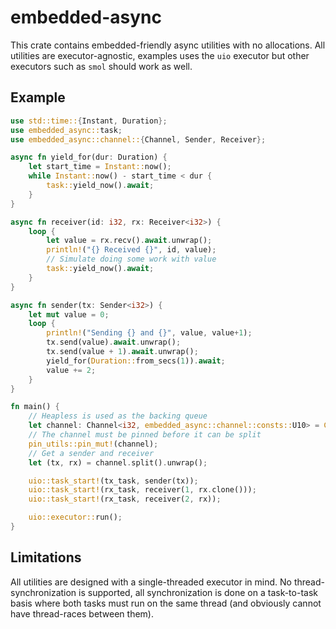 # embedded-async

This crate contains embedded-friendly async utilities with no allocations.
All utilities are executor-agnostic, examples uses the `uio` executor but
other executors such as `smol` should work as well.

## Example

```rust
use std::time::{Instant, Duration};
use embedded_async::task;
use embedded_async::channel::{Channel, Sender, Receiver};

async fn yield_for(dur: Duration) {
    let start_time = Instant::now();
    while Instant::now() - start_time < dur {
        task::yield_now().await;
    }
}

async fn receiver(id: i32, rx: Receiver<i32>) {
    loop {
        let value = rx.recv().await.unwrap();
        println!("{} Received {}", id, value);
        // Simulate doing some work with value
        task::yield_now().await;
    }
}

async fn sender(tx: Sender<i32>) {
    let mut value = 0;
    loop {
        println!("Sending {} and {}", value, value+1);
        tx.send(value).await.unwrap();
        tx.send(value + 1).await.unwrap();
        yield_for(Duration::from_secs(1)).await;
        value += 2;
    }
}

fn main() {
    // Heapless is used as the backing queue
    let channel: Channel<i32, embedded_async::channel::consts::U10> = Channel::new();
    // The channel must be pinned before it can be split
    pin_utils::pin_mut!(channel);
    // Get a sender and receiver
    let (tx, rx) = channel.split().unwrap();

    uio::task_start!(tx_task, sender(tx));
    uio::task_start!(rx_task, receiver(1, rx.clone()));
    uio::task_start!(rx_task, receiver(2, rx));

    uio::executor::run();
}
```

## Limitations

All utilities are designed with a single-threaded executor in mind. No thread-synchronization is
supported, all synchronization is done on a task-to-task basis where both tasks must run on
the same thread (and obviously cannot have thread-races between them).
